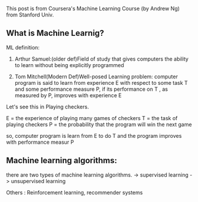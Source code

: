 This post is from Coursera's Machine Learning Course (by Andrew Ng) from Stanford Univ.

## What is Machine Learnig?


ML definition:

1. Arthur Samuel:(older def)Field of study that gives computers the ability to learn
  without being explicitly programmed

2. Tom Mitchell(Modern Def)Well-posed Learning problem:
  computer program is said to learn from experience E with respect to some task T
	and some performance measure P,
	if its performance on T , as measured by P,
	improves with experience E
  
  Let's see this in Playing checkers.
  
  E = the experience of playing many games of checkers
  T = the task of playing checkers
  P = the probability that the program will win the next game
  
  so, computer program is learn from E to do T
  and the program improves with performance measur P
	
## Machine learning algorithms:

there are two types of machine learning algorithms.
-> supervised learning
-> unsupervised learning

Others : Reinforcement learning, recommender systems





